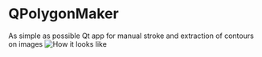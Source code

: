 # QPolygonMaker
As simple as possible Qt app for manual stroke and extraction of contours on images
![How it looks like](https://github.com/pi-null-mezon/QPolygonMaker/blob/master/Resources/About.jpg?raw=true)
